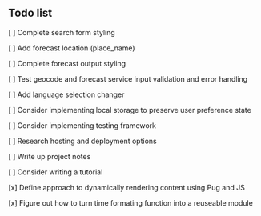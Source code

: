 ## Todo list
[ ] Complete search form styling

[ ] Add forecast location (place_name)

[ ] Complete forecast output styling

[ ] Test geocode and forecast service input validation and error handling

[ ] Add language selection changer

[ ] Consider implementing local storage to preserve user preference state

[ ] Consider implementing testing framework

[ ] Research hosting and deployment options

[ ] Write up project notes

[ ] Consider writing a tutorial

[x] Define approach to dynamically rendering content using Pug and JS

[x] Figure out how to turn time formating function into a reuseable module